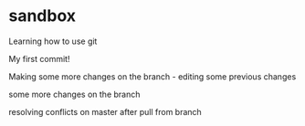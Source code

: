 # sandbox
Learning how to use git

My first commit!

Making some more changes on the branch - editing some previous changes

some more changes on the branch

resolving conflicts on master after pull from branch